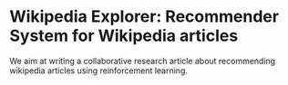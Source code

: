 # Wikipedia Explorer: Recommender System for Wikipedia articles

We aim at writing a collaborative research article about recommending wikipedia articles using reinforcement learning.
